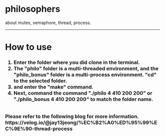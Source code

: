 # philosophers
about mutex, semaphore, thread, process.

<hr>
<h1>How to use</h1>
<h3>
<ol>
  <li>Enter the folder where you did clone in the terminal.</li>
  <li>The "philo" folder is a multi-threaded environment, and the "philo_bonus" folder is a multi-process environment. "cd" to the selected folder.</li>
  <li>and enter the "make" command.</li>
  <li>Next, command the command "./philo 4 410 200 200" or "./philo_bonus 4 410 200 200" to match the folder name.</li>
</ol>
  
<br>
Please refer to the following blog for more information.<br>
https://velog.io/@jay13jeong/%EC%B2%A0%ED%95%99%EC%9E%90-thread-process
